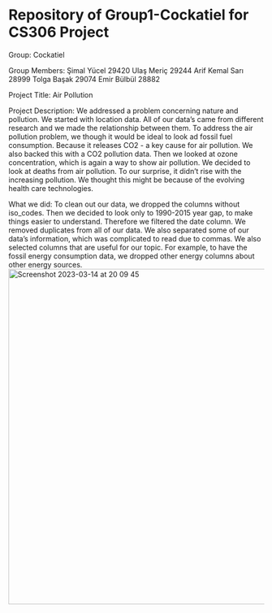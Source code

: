 # Repository of Group1-Cockatiel for CS306 Project


Group: Cockatiel

Group Members:
Şimal Yücel 29420 
Ulaş Meriç 29244
Arif Kemal Sarı 28999 
Tolga Başak 29074 
Emir Bülbül 28882

Project Title: Air Pollution

Project Description: 
We addressed a problem concerning nature and pollution. We started with location data. All of our data’s came from different research and we made the relationship between them. To address the air pollution problem, we though it would be ideal to look ad fossil fuel consumption. Because it releases CO2 - a key cause for air pollution. We also backed this with a CO2 pollution data. Then we looked at ozone concentration, which is again a way to show air pollution. We decided to look at deaths from air pollution. To our surprise, it didn’t rise with the increasing pollution. We thought this might be because of the evolving health care technologies.

What we did: 
To clean out our data, we dropped the columns without iso_codes. Then we decided to look only to 1990-2015 year gap, to make things easier to understand. Therefore we filtered the date column. We removed duplicates from all of our data. We also separated some of our data’s information, which was complicated to read due to commas. We also selected columns that are useful for our topic. For example, to have the fossil energy consumption data, we dropped other energy columns about other energy sources.
<img width="660" alt="Screenshot 2023-03-14 at 20 09 45" src="https://user-images.githubusercontent.com/127803834/225084347-b92ab709-5f5b-4bb9-8632-b28b18558064.png">

